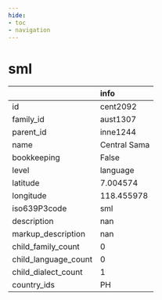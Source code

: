 ```yaml
---
hide:
- toc
- navigation
---
```

# sml
|                      | info         |
|:---------------------|:-------------|
| id                   | cent2092     |
| family_id            | aust1307     |
| parent_id            | inne1244     |
| name                 | Central Sama |
| bookkeeping          | False        |
| level                | language     |
| latitude             | 7.004574     |
| longitude            | 118.455978   |
| iso639P3code         | sml          |
| description          | nan          |
| markup_description   | nan          |
| child_family_count   | 0            |
| child_language_count | 0            |
| child_dialect_count  | 1            |
| country_ids          | PH           |